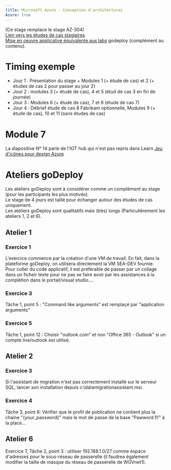 ```yaml
---
title: Microsoft Azure - Conception d'architectures
Azure: true
---
```

(Ce stage remplace le stage AZ-304)  
[Lien vers les études de cas stagiaires](https://microsoftlearning.github.io/AZ-305-DesigningMicrosoftAzureInfrastructureSolutions/)  
[Mise en oeuvre applicative équivalente aux labs](ttps://github.com/microsoft/TailwindTraders) godeploy (complément au contenu).
# Timing exemple
- Jour 1 : Présentation du stage + Modules 1 (+ étude de cas) et 2 (+ études de cas 2 pour passer au jour 2)
- Jour 2 : modules 3 (+ étude de cas), 4 et 5 (étud de cas 3 en fin de journée)
- Jour 3 : Modules 6 (+ étude de cas), 7 et 8 (étude de cas 7)
- Jour 4 : Débrief étude de cas 8 Fabrikam optionnelle, Modules 9 (+ étude de cas), 10 et 11 (sans études de cas)
# Module 7
La diapositive N° 14 parle de l'IOT hub qui n'est pas repris dans Learn
[Jeu d'icônes pour design Azure](https://docs.microsoft.com/en-us/azure/architecture/icons/)
# Ateliers goDeploy
Les ateliers goDeploy sont à considérer comme un complément au stage (pour les participants les plus motivés).  
Le stage de 4 jours est taillé pour échanger autour des études de cas uniquement.  
Les ateliers goDeploy sont qualitatifs mais (très) longs (Particulièrement les ateliers 1, 2 et 6).  
## Atelier 1
### Exercice 1
L'exercice commence par la création d'une VM de travail. En fait, dans la plateforme goDeploy, on utilisera directement la VM SEA-DEV fournie.  
Pour coller du code applicatif, il est préférable de passer par un collage dans un ficheir texte pour ne pas se faire avoir par les assistances à la complétion dans le portail/visual studio....  
### Exercice 3
Tâche 1, point 5 : "Command like arguments" est remplaçé par "application arguments"
### Exercice 5
Tâche 1, point 12 : Choisir "outlook.com" et non "Office 365 - Outlook" si un compte live/outlook est utilisé.
## Atelier 2
### Exercice 3
Si l'assistant de migration n'est pas correctement installé sur le serveur SQL, lancer son installation depuis c:\datamigrationassistant.msi.  
### Exercice 4
Tâche 3, point 6: Vérifier que le profil de publication ne contient plus la chaine "{your_password}" mais le mot de passe de la base "Pawword.1!!" à la place...
## Atelier 6
  Exercice 7, Tâche 2, point 3 : utiliser 192.168.1.0/27 comme espace d'adresses pour le sous-réseau de passerelle (il faudrea également modifier la taille de masque du réseau de passerelle de WGVnet1).